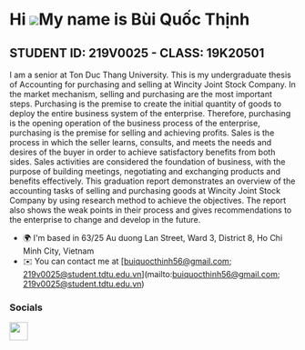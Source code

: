 Hi ![](https://user-images.githubusercontent.com/18350557/176309783-0785949b-9127-417c-8b55-ab5a4333674e.gif)My name is Bùi Quốc Thịnh
======================================================================================================================================

STUDENT ID: 219V0025 - CLASS: 19K20501
--------------------------------------

I am a senior at Ton Duc Thang University. This is my undergraduate thesis of Accounting for purchasing and selling at Wincity Joint Stock Company. In the market mechanism, selling and purchasing are the most important steps. Purchasing is the premise to create the initial quantity of goods to deploy the entire business system of the enterprise. Therefore, purchasing is the opening operation of the business process of the enterprise, purchasing is the premise for selling and achieving profits. Sales is the process in which the seller learns, consults, and meets the needs and desires of the buyer in order to achieve satisfactory benefits from both sides. Sales activities are considered the foundation of business, with the purpose of building meetings, negotiating and exchanging products and benefits effectively. This graduation report demonstrates an overview of the accounting tasks of selling and purchasing goods at Wincity Joint Stock Company by using research method to achieve the objectives. The report also shows the weak points in their process and gives recommendations to the enterprise to change and develop in the future.

* 🌍  I'm based in 63/25 Au duong Lan Street, Ward 3, District 8, Ho Chi Minh City, Vietnam
* ✉️  You can contact me at [buiquocthinh56@gmail.com; 219v0025@student.tdtu.edu.vn](mailto:buiquocthinh56@gmail.com; 219v0025@student.tdtu.edu.vn)


### Socials

<p align="left"> <a href="https://www.linkedin.com/in/thịnh-bùi-ba1415247/" target="_blank" rel="noreferrer"> <picture> <source media="(prefers-color-scheme: dark)" srcset="https://raw.githubusercontent.com/danielcranney/readme-generator/main/public/icons/socials/linkedin-dark.svg" /> <source media="(prefers-color-scheme: light)" srcset="https://raw.githubusercontent.com/danielcranney/readme-generator/main/public/icons/socials/linkedin.svg" /> <img src="https://raw.githubusercontent.com/danielcranney/readme-generator/main/public/icons/socials/linkedin.svg" width="32" height="32" /> </picture> </a></p>
